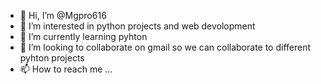 - 👋 Hi, I’m @Mgpro616
- 👀 I’m interested in python projects and web devolopment
- 🌱 I’m currently learning pyhton
- 💞️ I’m looking to collaborate on gmail so we can collaborate to different pyhton projects
- 📫 How to reach me ...

<!---
Mgpro616/Mgpro616 is a ✨ special ✨ repository because its `README.md` (this file) appears on your GitHub profile.
You can click the Preview link to take a look at your changes.
--->
